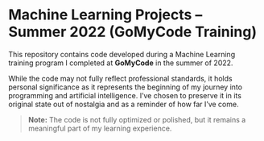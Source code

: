 # Machine Learning Projects – Summer 2022 (GoMyCode Training)

This repository contains code developed during a Machine Learning training program I completed at **GoMyCode** in the summer of 2022.

While the code may not fully reflect professional standards, it holds personal significance as it represents the beginning of my journey into programming and artificial intelligence. I’ve chosen to preserve it in its original state out of nostalgia and as a reminder of how far I’ve come.

> **Note:** The code is not fully optimized or polished, but it remains a meaningful part of my learning experience.
